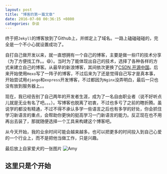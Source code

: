 ```yaml
---
layout: post
title: "博客的第一篇文章"
date: 2016-07-08 00:36:15 +0800
categories: 杂谈
---
```

终于把`Jekyll`的博客放到了Github上，并绑定上了域名。一路上磕磕碰碰的，完全是一个不小心就设置成功了。

自打自己做开发以来，就一直想拥有一个自己的博客，主要是做一些IT的技术分享（为了方便找工作。。😄）。当时为了能体现出自己的技术，选择了各种各样的方式来建立自己的博客。从最早的新浪博客，其间依次更换了[CSDN](http://blog.csdn.net/grozy_sun/),[开源中国](http://my.oschina.net/9meo)。后来开始使用`Hexo`写了一阵子的博客，不过后来为了还是觉得自己写才是真本事，开始尝试用`django`和`express`开发博客，不过都因为`Nginx`没弄明白，最后一只也没有放到服务器上。。

现在，我已经告别了自己两年的开发者生涯，成为了一名自由职业者（说不好听点儿就是无业有名了吧。。。）。写博客也脱离了初衷，不过也多亏了之前的瞎折腾。虽说学的都没有精通，不过不得不承认多学一些语言之后也有多学的好处，你会抓住学习新语言的重点，会帮助你更快的挺高学习一门新语言的能力。反正现在也不用再出去装了，那就随便选择一个工具来构建这个博客吧。

从今天开始，我的业余时间可能会越来越多。也可以把更多的时间投入到自己心爱的一个行业上，而不是把他当做工作，只是兴趣。

最后放上自家爱犬的一张图片
![Amy](http://127.0.0.1:4000/images/2016-07-08/IMG_2484.JPG)

## 这里只是个开始
